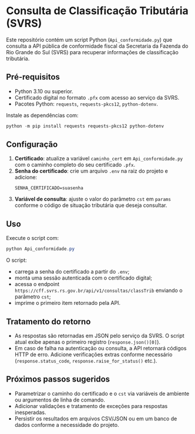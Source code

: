 # Consulta de Classificação Tributária (SVRS)

Este repositório contém um script Python (`Api_conformidade.py`) que consulta a API pública de conformidade fiscal da Secretaria da Fazenda do Rio Grande do Sul (SVRS) para recuperar informações de classificação tributária.

## Pré-requisitos
- Python 3.10 ou superior.
- Certificado digital no formato `.pfx` com acesso ao serviço da SVRS.
- Pacotes Python: `requests`, `requests-pkcs12`, `python-dotenv`.

Instale as dependências com:

```powershell
python -m pip install requests requests-pkcs12 python-dotenv
```

## Configuração
1. **Certificado**: atualize a variável `caminho_cert` em `Api_conformidade.py` com o caminho completo do seu certificado `.pfx`.
2. **Senha do certificado**: crie um arquivo `.env` na raiz do projeto e adicione:
   ```
   SENHA_CERTIFICADO=suasenha
   ```
3. **Variável de consulta**: ajuste o valor do parâmetro `cst` em `params` conforme o código de situação tributária que deseja consultar.

## Uso
Execute o script com:

```powershell
python Api_conformidade.py
```

O script:
- carrega a senha do certificado a partir do `.env`;
- monta uma sessão autenticada com o certificado digital;
- acessa o endpoint `https://cff.svrs.rs.gov.br/api/v1/consultas/classTrib` enviando o parâmetro `cst`;
- imprime o primeiro item retornado pela API.

## Tratamento do retorno
- As respostas são retornadas em JSON pelo serviço da SVRS. O script atual exibe apenas o primeiro registro (`response.json()[0]`).
- Em caso de falha na autenticação ou consulta, a API retornará códigos HTTP de erro. Adicione verificações extras conforme necessário (`response.status_code`, `response.raise_for_status()` etc.).

## Próximos passos sugeridos
- Parametrizar o caminho do certificado e o `cst` via variáveis de ambiente ou argumentos de linha de comando.
- Adicionar validações e tratamento de exceções para respostas inesperadas.
- Persistir os resultados em arquivos CSV/JSON ou em um banco de dados conforme a necessidade do projeto.
